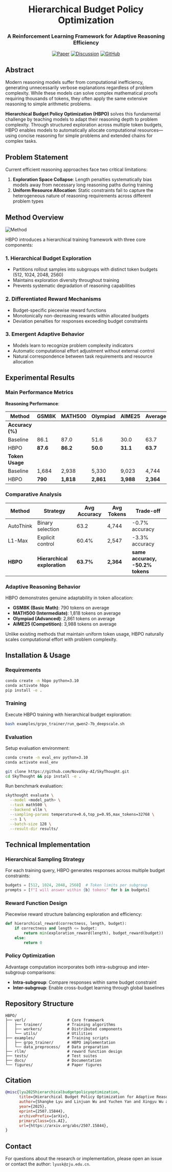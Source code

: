 <div align="center">

<h1>Hierarchical Budget Policy Optimization</h1>

 
<h3>A Reinforcement Learning Framework for Adaptive Reasoning Efficiency</h3>
    
[![Paper](https://img.shields.io/badge/arXiv-2507.15844-b31b1b.svg)](http://arxiv.org/abs/2507.15844)
[![Discussion](https://img.shields.io/badge/alphaXiv-Discussion-blue)](https://www.alphaxiv.org/abs/2507.15844)
[![GitHub](https://img.shields.io/badge/GitHub-Repository-black)](https://github.com/zju-real/HBPO)
</div>

## Abstract

Modern reasoning models suffer from computational inefficiency, generating unnecessarily verbose explanations regardless of problem complexity. While these models can solve complex mathematical proofs requiring thousands of tokens, they often apply the same extensive reasoning to simple arithmetic problems.

**Hierarchical Budget Policy Optimization (HBPO)** solves this fundamental challenge by teaching models to adapt their reasoning depth to problem complexity. Through structured exploration across multiple token budgets, HBPO enables models to automatically allocate computational resources—using concise reasoning for simple problems and extended chains for complex tasks.


## Problem Statement

Current efficient reasoning approaches face two critical limitations:

1. **Exploration Space Collapse**: Length penalties systematically bias models away from necessary long reasoning paths during training
2. **Uniform Resource Allocation**: Static constraints fail to capture the heterogeneous nature of reasoning requirements across different problem types

## Method Overview

![Method](figures/overview.png)

HBPO introduces a hierarchical training framework with three core components:

### 1. Hierarchical Budget Exploration
- Partitions rollout samples into subgroups with distinct token budgets (512, 1024, 2048, 2560)
- Maintains exploration diversity throughout training
- Prevents systematic degradation of reasoning capabilities

### 2. Differentiated Reward Mechanisms  
- Budget-specific piecewise reward functions
- Monotonically non-decreasing rewards within allocated budgets
- Deviation penalties for responses exceeding budget constraints

### 3. Emergent Adaptive Behavior
- Models learn to recognize problem complexity indicators
- Automatic computational effort adjustment without external control
- Natural correspondence between task requirements and resource allocation

## Experimental Results

### Main Performance Metrics

**Reasoning Performance**:

| Method | GSM8K | MATH500 | Olympiad | AIME25 | Average |
|--------|-------|---------|----------|---------|---------|
| **Accuracy (%)** |
| Baseline | 86.1 | 87.0 | 51.6 | 30.0 | 63.7 |
| HBPO | **87.6** | **86.2** | **50.0** | **31.1** | **63.7** |
| **Token Usage** |
| Baseline | 1,684 | 2,938 | 5,330 | 9,023 | 4,744 |
| HBPO | **790** | **1,818** | **2,861** | **3,988** | **2,364** |

### Comparative Analysis

| Method | Strategy | Avg Accuracy | Avg Tokens | Trade-off |
|--------|----------|--------------|------------|-----------|
| AutoThink | Binary selection | 63.2 | 4,744 | -0.7% accuracy |
| L1-Max | Explicit control | 60.4% | 2,547 | -3.3% accuracy |
| **HBPO** | **Hierarchical exploration** | **63.7%** | **2,364** | **same accuracy, -50.2% tokens** |

### Adaptive Reasoning Behavior

HBPO demonstrates genuine adaptability in token allocation:

- **GSM8K (Basic Math)**: 790 tokens on average
- **MATH500 (Intermediate)**: 1,818 tokens on average  
- **Olympiad (Advanced)**: 2,861 tokens on average
- **AIME25 (Competition)**: 3,988 tokens on average

Unlike existing methods that maintain uniform token usage, HBPO naturally scales computational effort with problem complexity.

## Installation & Usage

### Requirements

```bash
conda create -n hbpo python=3.10
conda activate hbpo
pip install -e .
```

### Training

Execute HBPO training with hierarchical budget exploration:

```bash
bash examples/grpo_trainer/run_qwen2-7b_deepscale.sh
```

### Evaluation

Setup evaluation environment:

```bash
conda create -n eval_env python=3.10
conda activate eval_env

git clone https://github.com/NovaSky-AI/SkyThought.git
cd SkyThought && pip install -e .
```

Run benchmark evaluation:

```bash
skythought evaluate \
  --model <model_path> \
  --task math500 \
  --backend vllm \
  --sampling-params temperature=0.6,top_p=0.95,max_tokens=32768 \
  --n 1 \
  --batch-size 128 \
  --result-dir results/
```

## Technical Implementation

### Hierarchical Sampling Strategy

For each training query, HBPO generates responses across multiple budget constraints:

```python
budgets = [512, 1024, 2048, 2560]  # Token limits per subgroup
prompts = [f"I will answer within {b} tokens" for b in budgets]
```

### Reward Function Design

Piecewise reward structure balancing exploration and efficiency:

```python
def hierarchical_reward(correctness, length, budget):
    if correctness and length <= budget:
        return min(exploration_reward(length), budget_reward(budget))
    else:
        return 0
```

### Policy Optimization

Advantage computation incorporates both intra-subgroup and inter-subgroup comparisons:

- **Intra-subgroup**: Compare responses within same budget constraint
- **Inter-subgroup**: Enable cross-budget learning through global baselines

## Repository Structure

```
HBPO/
├── verl/                  # Core framework
│   ├── trainer/           # Training algorithms
│   ├── workers/           # Distributed components  
│   └── utils/             # Utilities
├── examples/              # Training scripts
│   ├── grpo_trainer/      # HBPO implementation
│   └── data_preprocess/   # Data preparation  
├── rllm/                  # reward function design   
├── tests/                 # Test suites
├── docs/                  # Documentation
└── figures/               # Paper figures
```


## Citation

```bibtex
@misc{lyu2025hierarchicalbudgetpolicyoptimization,
      title={Hierarchical Budget Policy Optimization for Adaptive Reasoning}, 
      author={Shangke Lyu and Linjuan Wu and Yuchen Yan and Xingyu Wu and Hao Li and Yongliang Shen and Peisheng Jiang and Weiming Lu and Jun Xiao and Yueting Zhuang},
      year={2025},
      eprint={2507.15844},
      archivePrefix={arXiv},
      primaryClass={cs.AI},
      url={https://arxiv.org/abs/2507.15844}, 
}
```

## Contact

For questions about the research or implementation, please open an issue or contact the author: `lyusk@zju.edu.cn`.
